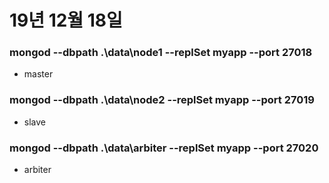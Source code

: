 # 19년 12월 18일

### mongod --dbpath .\data\node1 --replSet myapp --port 27018   
+ master
### mongod --dbpath .\data\node2 --replSet myapp --port 27019   
+ slave
### mongod --dbpath .\data\arbiter --replSet myapp --port 27020 
+ arbiter






